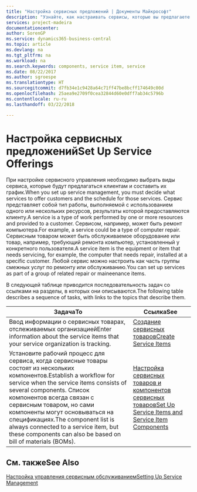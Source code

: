 ```yaml
---
title: "Настройка сервисных предложений | Документы Майкрософт"
description: "Узнайте, как настраивать сервисы, которые вы предлагаете своим клиентам."
services: project-madeira
documentationcenter: 
author: SorenGP
ms.service: dynamics365-business-central
ms.topic: article
ms.devlang: na
ms.tgt_pltfrm: na
ms.workload: na
ms.search.keywords: components, service item, service
ms.date: 08/22/2017
ms.author: sgroespe
ms.translationtype: HT
ms.sourcegitcommit: d7fb34e1c9428a64c71ff47be8bcff174649c00d
ms.openlocfilehash: 25aea9e2709f0cea32844d60e0dff7ab34c5796b
ms.contentlocale: ru-ru
ms.lasthandoff: 03/22/2018

---
```


# <a name="set-up-service-offerings"></a><span data-ttu-id="ceb65-103">Настройка сервисных предложений</span><span class="sxs-lookup"><span data-stu-id="ceb65-103">Set Up Service Offerings</span></span>
<span data-ttu-id="ceb65-104">При настройке сервисного управления необходимо выбрать виды сервиса, которые будут предлагаться клиентам и составить их график.</span><span class="sxs-lookup"><span data-stu-id="ceb65-104">When you set up service management, you must decide what services to offer customers and the schedule for those services.</span></span> <span data-ttu-id="ceb65-105">Сервис представляет собой тип работы, выполняемой с использованием одного или нескольких ресурсов, результаты которой предоставляются клиенту.</span><span class="sxs-lookup"><span data-stu-id="ceb65-105">A service is a type of work performed by one or more resources and provided to a customer.</span></span> <span data-ttu-id="ceb65-106">Сервисом, например, может быть ремонт компьютера.</span><span class="sxs-lookup"><span data-stu-id="ceb65-106">For example, a service could be a type of computer repair.</span></span> <span data-ttu-id="ceb65-107">Сервисным товаром может быть обслуживаемое оборудование или товар, например, требующий ремонта компьютер, установленный у конкретного пользователя.</span><span class="sxs-lookup"><span data-stu-id="ceb65-107">A service item is the equipment or item that needs servicing, for example, the computer that needs repair, installed at a specific customer.</span></span> <span data-ttu-id="ceb65-108">Любой сервис можно настроить как часть группы смежных услуг по ремонту или обслуживанию.</span><span class="sxs-lookup"><span data-stu-id="ceb65-108">You can set up services as part of a group of related repair or maineenance items.</span></span>  
  
<span data-ttu-id="ceb65-109">В следующей таблице приводится последовательность задач со ссылками на разделы, в которых они описываются.</span><span class="sxs-lookup"><span data-stu-id="ceb65-109">The following table describes a sequence of tasks, with links to the topics that describe them.</span></span>  
  
|<span data-ttu-id="ceb65-110">**Задача**</span><span class="sxs-lookup"><span data-stu-id="ceb65-110">**To**</span></span>|<span data-ttu-id="ceb65-111">**Ссылка**</span><span class="sxs-lookup"><span data-stu-id="ceb65-111">**See**</span></span>|  
|------------|-------------|  
|<span data-ttu-id="ceb65-112">Ввод информации о сервисных товарах, отслеживаемых организацией</span><span class="sxs-lookup"><span data-stu-id="ceb65-112">Enter information about the service items that your service organization is tracking.</span></span>|[<span data-ttu-id="ceb65-113">Создание сервисных товаров</span><span class="sxs-lookup"><span data-stu-id="ceb65-113">Create Service Items</span></span>](service-how-to-create-service-items.md)|  
|<span data-ttu-id="ceb65-114">Установите рабочий процесс для сервиса, когда сервисные товары состоят из нескольких компонентов.</span><span class="sxs-lookup"><span data-stu-id="ceb65-114">Establish a workflow for service when the service items consists of several components.</span></span> <span data-ttu-id="ceb65-115">Список компонентов всегда связан с сервисным товаром, но сами компоненты могут основываться на спецификациях.</span><span class="sxs-lookup"><span data-stu-id="ceb65-115">The component list is always connected to a service item, but these components can also be based on bill of materials (BOMs).</span></span>|[<span data-ttu-id="ceb65-116">Настройка сервисных товаров и компонентов сервисных товаров</span><span class="sxs-lookup"><span data-stu-id="ceb65-116">Set Up Service Items and Service Item Components</span></span>](service-how-setup-service-items.md)|  
  
## <a name="see-also"></a><span data-ttu-id="ceb65-117">См. также</span><span class="sxs-lookup"><span data-stu-id="ceb65-117">See Also</span></span>  
[<span data-ttu-id="ceb65-118">Настройка управления сервисным обслуживанием</span><span class="sxs-lookup"><span data-stu-id="ceb65-118">Setting Up Service Management</span></span>](service-setup-service.md)   
